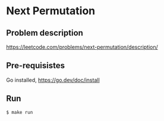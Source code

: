 # Next Permutation

## Problem description
https://leetcode.com/problems/next-permutation/description/

## Pre-requisistes
Go installed, https://go.dev/doc/install

## Run

```
$ make run
```